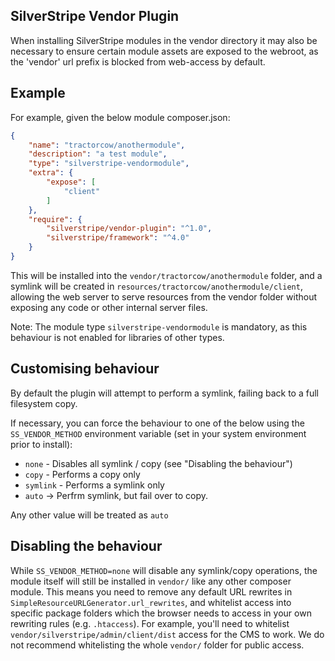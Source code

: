 ## SilverStripe Vendor Plugin

When installing SilverStripe modules in the vendor directory it may also be necessary
to ensure certain module assets are exposed to the webroot, as the 'vendor' url prefix
is blocked from web-access by default.

## Example

For example, given the below module composer.json:

```json
{
    "name": "tractorcow/anothermodule",
    "description": "a test module",
    "type": "silverstripe-vendormodule",
    "extra": {
        "expose": [
            "client"
        ]
    },
    "require": {
        "silverstripe/vendor-plugin": "^1.0",
        "silverstripe/framework": "^4.0"
    }
}
```

This will be installed into the `vendor/tractorcow/anothermodule` folder, and a
symlink will be created in `resources/tractorcow/anothermodule/client`, allowing
the web server to serve resources from the vendor folder without exposing any
code or other internal server files.

Note: The module type `silverstripe-vendormodule` is mandatory, as this behaviour
is not enabled for libraries of other types.

## Customising behaviour

By default the plugin will attempt to perform a symlink, failing back to a full
filesystem copy.

If necessary, you can force the behaviour to one of the below using the
`SS_VENDOR_METHOD` environment variable (set in your system environment prior to install):

  - `none` - Disables all symlink / copy (see "Disabling the behaviour")
  - `copy` - Performs a copy only
  - `symlink` - Performs a symlink only
  - `auto` -> Perfrm symlink, but fail over to copy.

Any other value will be treated as `auto` 

## Disabling the behaviour

While `SS_VENDOR_METHOD=none` will disable any symlink/copy operations,
the module itself will still be installed in `vendor/` like any other composer module.
This means you need to remove any default URL rewrites in `SimpleResourceURLGenerator.url_rewrites`,
and whitelist access into specific package folders which the browser needs to access in your own
rewriting rules (e.g. `.htaccess`). For example, you'll need to whitelist `vendor/silverstripe/admin/client/dist`
access for the CMS to work. We do not recommend whitelisting the whole `vendor/` folder for public access.
